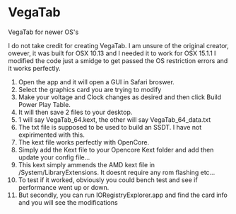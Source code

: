 # VegaTab
VegaTab for newer OS's

I do not take credit for creating VegaTab. I am unsure of the original creator, owever, it was built for OSX 10.13 and I needed it to work for OSX 15.1.1
I modified the code just a smidge to get passed the OS restriction errors and it works perfectly. 

1. Open the app and it will open a GUI in Safari broswer.
2. Select the graphics card you are trying to modify
3. Make your voltage and Clock changes as desired and then click Build Power Play Table.
4. It will then save 2 files to your desktop.
5. 1 will say VegaTab_64.kext, the other will say VegaTab_64_data.txt
6. The txt file is supposed to be used to build an SSDT. I have not expirimented with this.
7. The kext file works perfectly with OpenCore.
8. Simply add the Kext file to your Opencore Kext folder and add then update your config file...
9. This kext simply ammends the AMD kext file in /System/LibraryExtensions. It doesnt require any rom flashing etc...
10. To test if it worked, obviously you could bench test and see if performance went up or down.
11. But secondly, you can run IORegistryExplorer.app and find the card info and you will see the modifications
